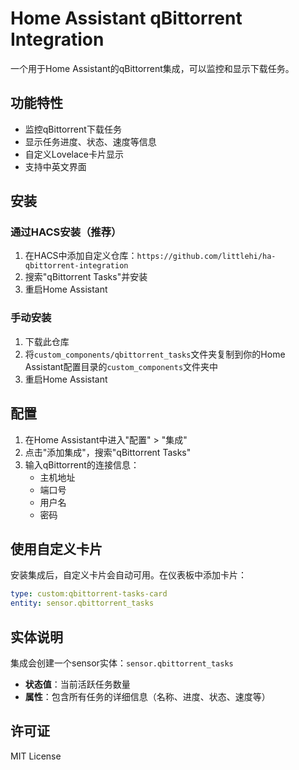 # Home Assistant qBittorrent Integration

一个用于Home Assistant的qBittorrent集成，可以监控和显示下载任务。

## 功能特性

- 监控qBittorrent下载任务
- 显示任务进度、状态、速度等信息
- 自定义Lovelace卡片显示
- 支持中英文界面

## 安装

### 通过HACS安装（推荐）

1. 在HACS中添加自定义仓库：`https://github.com/littlehi/ha-qbittorrent-integration`
2. 搜索"qBittorrent Tasks"并安装
3. 重启Home Assistant

### 手动安装

1. 下载此仓库
2. 将`custom_components/qbittorrent_tasks`文件夹复制到你的Home Assistant配置目录的`custom_components`文件夹中
3. 重启Home Assistant

## 配置

1. 在Home Assistant中进入"配置" > "集成"
2. 点击"添加集成"，搜索"qBittorrent Tasks"
3. 输入qBittorrent的连接信息：
   - 主机地址
   - 端口号
   - 用户名
   - 密码

## 使用自定义卡片

安装集成后，自定义卡片会自动可用。在仪表板中添加卡片：

```yaml
type: custom:qbittorrent-tasks-card
entity: sensor.qbittorrent_tasks
```

## 实体说明

集成会创建一个sensor实体：`sensor.qbittorrent_tasks`

- **状态值**：当前活跃任务数量
- **属性**：包含所有任务的详细信息（名称、进度、状态、速度等）

## 许可证

MIT License